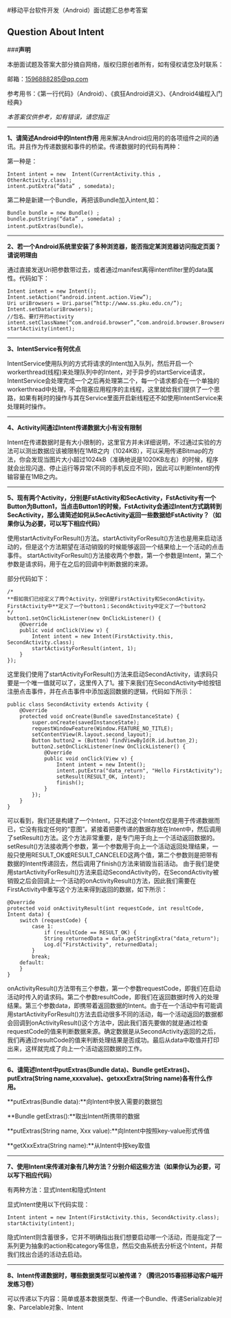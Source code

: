 #移动平台软件开发（Android）面试题汇总参考答案

## Question About Intent

###**声明**

本册面试题及答案大部分摘自网络，版权归原创者所有，如有侵权请您及时联系：

邮箱：1596888285@qq.com

参考用书：《第一行代码》（Android）、《疯狂Android讲义》、《Android4编程入门经典》

*本答案仅供参考，如有错误，请您指正*


---
**1、请简述Android中的Intent作用**
用来解决Android应用的的各项组件之间的通讯。并且作为传递数据和事件的桥梁。传递数据时的代码有两种：

第一种是：
```
Intent intent = new  Intent(CurrentActivity.this , OtherActivity.class); 
intent.putExtra(“data” , somedata);
```
第二种是新建一个Bundle，再把该Bundle加入intent,如：
```
Bundle bundle = new Bundle() ; 
bundle.putString(“data” , somedata) ; 
intent.putExtras(bundle)。
```


---


**2、若一个Android系统里安装了多种浏览器，能否指定某浏览器访问指定页面？请说明理由**

通过直接发送Uri把参数带过去，或者通过manifest离得intentfilter里的data属性。代码如下：

```
Intent intent = new Intent();
Intent.setAction(“android.intent.action.View”);
Uri uriBrowsers = Uri.parse(“http://www.ss.pku.edu.cn/”);
Intent.setData(uriBrowsers);
//包名、要打开的activity
intent.setClassName(“com.android.browser”,”com.android.browser.BrowserActivity”);
startActivity(intent);
```


---



**3、IntentService有何优点**


IntentService使用队列的方式将请求的Intent加入队列，然后开启一个workerthread(线程)来处理队列中的Intent，对于异步的startService请求，IntentService会处理完成一个之后再处理第二个，每一个请求都会在一个单独的workerthread中处理，不会阻塞应用程序的主线程，这里就给我们提供了一个思路，如果有耗时的操作与其在Service里面开启新线程还不如使用IntentService来处理耗时操作。


---


**4、Activity间通过Intent传递数据大小有没有限制**

Intent在传递数据时是有大小限制的，这里官方并未详细说明，不过通过实验的方法可以测出数据应该被限制在1MB之内（1024KB），可以采用传递Bitmap的方法，你会发现当图片大小超过1024kB（准确地说是1020KB左右）的时候，程序就会出现闪退、停止运行等异常(不同的手机反应不同)，因此可以判断Intent的传输容量在1MB之内。



---


**5、现有两个Activity，分别是FstActivity和SecActivity，FstActivity有一个Button为Button1，当点击Button1的时候，FstActivity会通过Intent方式跳转到SecActivity，那么请简述如何从SecActivity返回一些数据给FstActivity？（如果你认为必要，可以写下相应代码）**

使用startActivityForResult()方法。startActivityForResult()方法也是用来启动活动的，但是这个方法期望在活动销毁的时候能够返回一个结果给上一个活动的点击事件。
startActivityForResult()方法接收两个参数，第一个参数是Intent，第二个参数是请求码，用于在之后的回调中判断数据的来源。

部分代码如下：
```
/*
**假如我们已经定义了两个Activity，分别是FirstActivity和SecondActivity。FirstActivity中**定义了一个button1；SecondActivity中定义了一个button2
*/
button1.setOnClickListener(new OnClickListener() { 
    @Override 
    public void onClick(View v) { 
        Intent intent = new Intent(FirstActivity.this, SecondActivity.class); 
        startActivityForResult(intent, 1); 
    } 
});
```
这里我们使用了startActivityForResult()方法来启动SecondActivity，请求码只要是一个唯一值就可以了，这里传入了1。接下来我们在SecondActivity中给按钮注册点击事件，并在点击事件中添加返回数据的逻辑，代码如下所示：
```
public class SecondActivity extends Activity { 
    @Override 
    protected void onCreate(Bundle savedInstanceState) { 
        super.onCreate(savedInstanceState); 
        requestWindowFeature(Window.FEATURE_NO_TITLE); 
        setContentView(R.layout.second_layout); 
        Button button2 = (Button) findViewById(R.id.button_2); 
        button2.setOnClickListener(new OnClickListener() { 
            @Override 
            public void onClick(View v) { 
                Intent intent = new Intent(); 
                intent.putExtra("data_return", "Hello FirstActivity"); 
                setResult(RESULT_OK, intent); 
                finish(); 
            } 
        }); 
    } 
}
```
可以看到，我们还是构建了一个Intent，只不过这个Intent仅仅是用于传递数据而已，它没有指定任何的“意图”。紧接着把要传递的数据存放在Intent中，然后调用了setResult()方法。这个方法非常重要，是专门用于向上一个活动返回数据的。setResult()方法接收两个参数，第一个参数用于向上一个活动返回处理结果，一般只使用RESULT_OK或RESULT_CANCELED这两个值，第二个参数则是把带有数据的Intent传递回去，然后调用了finish()方法来销毁当前活动。 
由于我们是使用startActivityForResult()方法来启动SecondActivity的，在SecondActivity被销毁之后会回调上一个活动的onActivityResult()方法，因此我们需要在FirstActivity中重写这个方法来得到返回的数据，如下所示： 
```
@Override 
protected void onActivityResult(int requestCode, int resultCode, Intent data) { 
    switch (requestCode) { 
        case 1: 
            if (resultCode == RESULT_OK) { 
            String returnedData = data.getStringExtra("data_return"); 
            Log.d("FirstActivity", returnedData); 
        } 
        break; 
    default: 
    } 
} 
```
onActivityResult()方法带有三个参数，第一个参数requestCode，即我们在启动活动时传入的请求码。第二个参数resultCode，即我们在返回数据时传入的处理结果。第三个参数data，即携带着返回数据的Intent。由于在一个活动中有可能调用startActivityForResult()方法去启动很多不同的活动，每一个活动返回的数据都会回调到onActivityResult()这个方法中，因此我们首先要做的就是通过检查requestCode的值来判断数据来源。确定数据是从SecondActivity返回的之后，我们再通过resultCode的值来判断处理结果是否成功。最后从data中取值并打印出来，这样就完成了向上一个活动返回数据的工作。



---


**6、请简述Intent中putExtras(Bundle data)、Bundle getExtras()、putExtra(String name,xxxvalue)、getxxxExtra(String name)各有什么作用。**

**putExtras(Bundle data):**向Intent中放入需要的数据包

**Bundle getExtras():**取出Intent所携带的数据

**putExtras(String name, Xxx value):**向Intent中按照key-value形式传值

**getXxxExtra(String name):**从Intent中按key取值



---


**7、使用Intent来传递对象有几种方法？分别介绍这些方法（如果你认为必要，可以写下相应代码）**

有两种方法：显式Intent和隐式Intent

显式Intent使用以下代码实现：
```
Intent intent = new Intent(FirstActivity.this, SecondActivity.class);
startActivity(intent);
```
隐式Intent则含蓄很多，它并不明确指出我们想要启动哪一个活动，而是指定了一系列更为抽象的action和category等信息，然后交由系统去分析这个Intent，并帮我们找出合适的活动去启动。


---


**8、Intent传递数据时，哪些数据类型可以被传递？（腾讯2015春招移动客户端开发练习卷）**

可以传递以下内容：简单或基本数据类型、传递一个Bundle、传递Serializable对象、Parcelable对象、Intent


